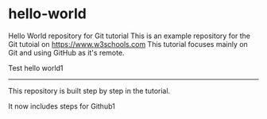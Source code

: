 # hello-world
Hello World repository for Git tutorial
This is an example repository for the Git tutoial on https://www.w3schools.com
This tutorial focuses mainly on Git and using GitHub as it's remote.

Test hello world1
***********************************************************
This repository is built step by step in the tutorial.

It now includes steps for Github1
